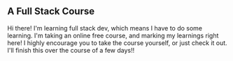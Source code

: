 ## A Full Stack Course

Hi there! I'm learning full stack dev, which means I have to do some learning. I'm taking an online free course, and marking my learnings right here! I highly encourage you to take the course yourself, or just check it out. I'll finish this over the course of a few days!!
